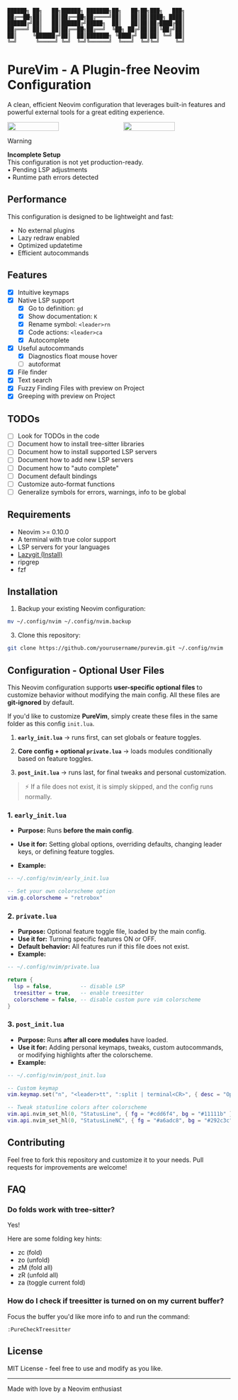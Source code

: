 ```ascii
██████╗ ██╗   ██╗██████╗ ███████╗██╗   ██╗██╗███╗   ███╗
██╔══██╗██║   ██║██╔══██╗██╔════╝██║   ██║██║████╗ ████║
██████╔╝██║   ██║██████╔╝█████╗  ██║   ██║██║██╔████╔██║
██╔═══╝ ██║   ██║██╔══██╗██╔══╝  ╚██╗ ██╔╝██║██║╚██╔╝██║
██║     ╚██████╔╝██║  ██║███████╗ ╚████╔╝ ██║██║ ╚═╝ ██║
╚═╝      ╚═════╝ ╚═╝  ╚═╝╚══════╝  ╚═══╝  ╚═╝╚═╝     ╚═╝
```

# PureVim - A Plugin-free Neovim Configuration

A clean, efficient Neovim configuration that leverages built-in features and powerful external tools for a great editing experience.

<div style="display: flex; justify-content: space-between;">
  <img src="https://github.com/user-attachments/assets/754119f0-42fa-4dcc-ade0-45e5eb4ac7ca" style="width: 48%;"/>
  <img src="https://github.com/user-attachments/assets/838a282a-6df9-4f10-b998-58c80ab433b3" style="width: 48%;"/>
</div>

> [!WARNING]  
> **Incomplete Setup**  
> This configuration is not yet production-ready.  
> • Pending LSP adjustments  
> • Runtime path errors detected

## Performance

This configuration is designed to be lightweight and fast:

- No external plugins
- Lazy redraw enabled
- Optimized updatetime
- Efficient autocommands

## Features

- [x] Intuitive keymaps
- [x] Native LSP support
  - [x] Go to definition: `gd`
  - [x] Show documentation: `K`
  - [x] Rename symbol: `<leader>rn`
  - [x] Code actions: `<leader>ca`
  - [x] Autocomplete
- [x] Useful autocommands
  - [x] Diagnostics float mouse hover
  - [ ] autoformat
- [x] File finder
- [x] Text search
- [x] Fuzzy Finding Files with preview on Project
- [x] Greeping with preview on Project

## TODOs

- [ ] Look for TODOs in the code
- [ ] Document how to install tree-sitter libraries
- [ ] Document how to install supported LSP servers
- [ ] Document how to add new LSP servers
- [ ] Document how to "auto complete"
- [ ] Document default bindings
- [ ] Customize auto-format functions
- [ ] Generalize symbols for errors, warnings, info to be global

## Requirements

- Neovim >= 0.10.0
- A terminal with true color support
- LSP servers for your languages
- [Lazygit (Install)](https://github.com/jesseduffield/lazygit)
- ripgrep
- fzf

## Installation

1. Backup your existing Neovim configuration:

```bash
mv ~/.config/nvim ~/.config/nvim.backup
```

3. Clone this repository:

```bash
git clone https://github.com/yourusername/purevim.git ~/.config/nvim
```

## Configuration - Optional User Files

This Neovim configuration supports **user-specific optional files** to
customize behavior without modifying the main config. All these files are
**git-ignored** by default.

If you'd like to customize **PureVim**, simply create these files in the same
folder as this config `init.lua`.

1. **`early_init.lua`** → runs first, can set globals or feature toggles.

2. **Core config + optional `private.lua`** → loads modules conditionally based
   on feature toggles.

3. **`post_init.lua`** → runs last, for final tweaks and personal customization.

> ⚡ If a file does not exist, it is simply skipped, and the config runs
> normally.

### 1. `early_init.lua`

- **Purpose:** Runs **before the main config**.

- **Use it for:** Setting global options, overriding defaults, changing leader
  keys, or defining feature toggles.

- **Example:**

```lua
-- ~/.config/nvim/early_init.lua

-- Set your own colorscheme option
vim.g.colorscheme = "retrobox"

```

### 2. `private.lua`

- **Purpose:** Optional feature toggle file, loaded by the main config.
- **Use it for:** Turning specific features ON or OFF.
- **Default behavior:** All features run if this file does not exist.
- **Example:**

```lua
-- ~/.config/nvim/private.lua

return {
  lsp = false,         -- disable LSP
  treesitter = true,   -- enable treesitter
  colorscheme = false, -- disable custom pure vim colorscheme
}
```

### 3. `post_init.lua`

- **Purpose:** Runs **after all core modules** have loaded.
- **Use it for:** Adding personal keymaps, tweaks, custom autocommands, or modifying highlights after the colorscheme.
- **Example:**

```lua
-- ~/.config/nvim/post_init.lua

-- Custom keymap
vim.keymap.set("n", "<leader>tt", ":split | terminal<CR>", { desc = "Open terminal" })

-- Tweak statusline colors after colorscheme
vim.api.nvim_set_hl(0, "StatusLine", { fg = "#cdd6f4", bg = "#11111b" })
vim.api.nvim_set_hl(0, "StatusLineNC", { fg = "#a6adc8", bg = "#292c3c" })
```

## Contributing

Feel free to fork this repository and customize it to your needs. Pull requests for improvements are welcome!

## FAQ

### Do folds work with tree-sitter?

Yes!

Here are some folding key hints:

- zc (fold)
- zo (unfold)
- zM (fold all)
- zR (unfold all)
- za (toggle current fold)

### How do I check if treesitter is turned on on my current buffer?

Focus the buffer you'd like more info to and run the command:

```
:PureCheckTreesitter
```

## License

MIT License - feel free to use and modify as you like.

---

Made with love by a Neovim enthusiast
